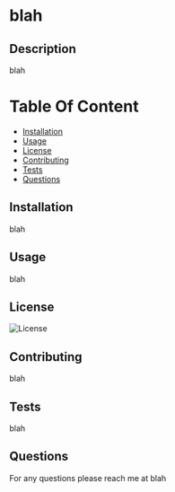 
# blah

## Description

blah

# Table Of Content

- [Installation](#installation)
- [Usage](#usage)
- [License](#license)
- [Contributing](#contributing)
- [Tests](#tests)
- [Questions](#questions)

## Installation

blah

## Usage

blah

## License

![License](https://img.shields.io/badge/License-MIT-blue.svg)

## Contributing

blah

## Tests

blah

## Questions

For any questions please reach me at blah

